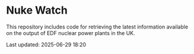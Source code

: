 # Nuke Watch

This repository includes code for retrieving the latest information available on the output of EDF nuclear power plants in the UK.

Last updated: 2025-06-29 18:20